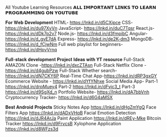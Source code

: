 All Youtube Learning Resources
𝗔𝗟𝗟 𝗜𝗠𝗣𝗢𝗥𝗧𝗔𝗡𝗧 𝗟𝗜𝗡𝗞𝗦 𝗧𝗢 𝗟𝗘𝗔𝗥𝗡 𝗣𝗥𝗢𝗚𝗥𝗔𝗠𝗠𝗜𝗡𝗚 𝗢𝗡 𝗬𝗢𝗨𝗧𝗨𝗕𝗘
  
𝐅𝐨𝐫 𝐖𝐞𝐛 𝐃𝐞𝐯𝐞𝐥𝐨𝐩𝐦𝐞𝐧𝐭
HTML- https://lnkd.in/d5CXipce
CSS- https://lnkd.in/du97XvVn
JavaScript- https://lnkd.in/duC7Tqsr
React.js- https://lnkd.in/dDk7p2v7
Node.js- https://lnkd.in/d3fmpibC
Angular- https://lnkd.in/d_gvE7dA
Express- https://lnkd.in/de2K-dm3
MongoDB- https://lnkd.in/d_fCjwNm
Full web playlist for beginners- https://lnkd.in/dHpvVrnq

𝐅𝐮𝐥𝐥-𝐬𝐭𝐚𝐜𝐤 𝐝𝐞𝐯𝐞𝐥𝐨𝐩𝐦𝐞𝐧𝐭 𝐏𝐫𝐨𝐣𝐞𝐜𝐭 𝐈𝐝𝐞𝐚𝐬 𝐰𝐢𝐭𝐡 𝐘𝐓 𝐫𝐞𝐬𝐨𝐮𝐫𝐜𝐞
Full-Stack AMAZON Clone -https://lnkd.in/dxcZTAsn
Full-Stack Netflix Clone -https://lnkd.in/d4gubPzw
Full-Stack Whether search- https://lnkd.in/dN7CKY6P
Real-Time Chat App-https://lnkd.in/dRP3gxGY
Ecommerce Website - https://lnkd.in/dYfYNhxe
Social Media App-
Part-1 https://lnkd.in/drpMuey4
Part-2 https://lnkd.in/dFvjc3_t
Part-3 https://lnkd.in/d9SgXd_n
Portfolio Website- https://lnkd.in/dA7bbVnh
Cryptocurrency Tracker- https://lnkd.in/d6G4aMSX

𝐁𝐞𝐬𝐭 𝐀𝐧𝐝𝐫𝐨𝐢𝐝 𝐏𝐫𝐨𝐣𝐞𝐜𝐭𝐬
Sticky Notes App https://lnkd.in/dHgZmYgQ
Face Filters App https://lnkd.in/dADxVHqB
Facial Emotion Detection https://lnkd.in/dJR4ArJa
Paint Application https://lnkd.in/dREy-Mke
Bitcoin Tracker https://lnkd.in/d9FrvcsB
Xylophone Application https://lnkd.in/d8WFzs3d
